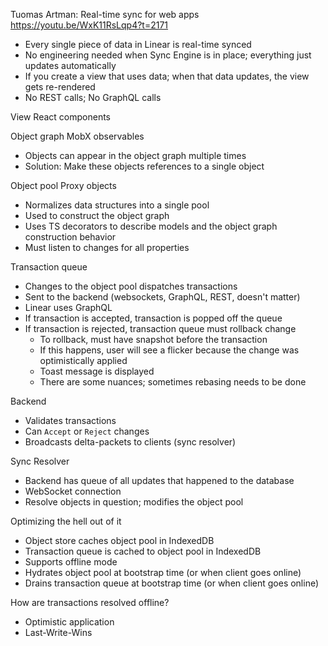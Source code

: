 Tuomas Artman: Real-time sync for web apps
https://youtu.be/WxK11RsLqp4?t=2171

- Every single piece of data in Linear is real-time synced
- No engineering needed when Sync Engine is in place; everything just updates automatically
- If you create a view that uses data; when that data updates, the view gets re-rendered
- No REST calls; No GraphQL calls

View
React components

Object graph
MobX observables
- Objects can appear in the object graph multiple times
- Solution: Make these objects references to a single object

Object pool
Proxy objects
- Normalizes data structures into a single pool
- Used to construct the object graph
- Uses TS decorators to describe models and the object graph construction behavior
- Must listen to changes for all properties

Transaction queue
- Changes to the object pool dispatches transactions
- Sent to the backend (websockets, GraphQL, REST, doesn't matter)
- Linear uses GraphQL
- If transaction is accepted, transaction is popped off the queue
- If transaction is rejected, transaction queue must rollback change
	- To rollback, must have snapshot before the transaction
	- If this happens, user will see a flicker because the change was optimistically applied
	- Toast message is displayed
	- There are some nuances; sometimes rebasing needs to be done

Backend
- Validates transactions
- Can `Accept` or `Reject` changes
- Broadcasts delta-packets to clients (sync resolver)

Sync Resolver
- Backend has queue of all updates that happened to the database
- WebSocket connection
- Resolve objects in question; modifies the object pool

Optimizing the hell out of it
- Object store caches object pool in IndexedDB
- Transaction queue is cached to object pool in IndexedDB
- Supports offline mode
- Hydrates object pool at bootstrap time (or when client goes online)
- Drains transaction queue at bootstrap time (or when client goes online)

How are transactions resolved offline?
- Optimistic application
- Last-Write-Wins
